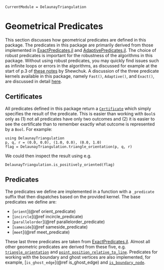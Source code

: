 ```@meta 
CurrentModule = DelaunayTriangulation
```

# Geometrical Predicates

This section discusses how geometrical predicates are defined in this package. The predicates in this package are primarily derived from those implemented in [ExactPredicates.jl](https://github.com/lairez/ExactPredicates.jl) and [AdaptivePredicates.jl](https://github.com/JuliaGeometry/AdaptivePredicates.jl). The choice of robust predicates is important for the robustness of the algorithms in this package. Without using robust predicates, you may quickly find issues such as infinite loops or errors in the algorithms, as discussed for example at the start of p.3 of [these notes](https://perso.uclouvain.be/jean-francois.remacle/LMECA2170/robnotes.pdf) by Shewchuk. A discussion of the three predicate kernels available in this package, namely `Fast()`, `Adaptive()`, and `Exact()`, are discussed in detail [here](predicate_kernels.md).

## Certificates 

All predicates defined in this package return a [`Certificate`](@ref) which simply specifies the result of the predicate. This is easier than working with `Bool`s only as (1) not all predicates have only two outcomes and (2) it is easier to see the certificate than to remember exactly what outcome is represented by a `Bool`. For example:

```@example certex 
using DelaunayTriangulation
p, q, r = (0.0, 0.0), (1.0, 0.0), (0.0, 1.0)
flag = DelaunayTriangulation.triangle_orientation(p, q, r)
```

We could then inspect the result using e.g.

```@example certex 
DelaunayTriangulation.is_positively_oriented(flag)
```

## Predicates

The predicates we define are implemented in a function with a `_predicate` suffix that then dispatches based on the provided kernel. The base predicates we define are:

- [`orient`](@ref orient_predicate)
- [`incircle`](@ref incircle_predicate)
- [`parallelorder`](@ref parallelorder_predicate)
- [`sameside`](@ref sameside_predicate)
- [`meet`](@ref meet_predicate)

These last three predicates are taken from [ExactPredicates.jl](https://github.com/lairez/ExactPredicates.jl). Almost all other geometric predicates are derived from these five, e.g. [`triangle_orientation`](@ref) and [`point_position_relative_to_line`](@ref). Predicates for working with the boundary and ghost vertices are also implemented, for example, [`is_ghost_edge`](@ref is_ghost_edge) and [`is_boundary_node`](@ref).
